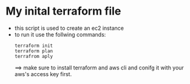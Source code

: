 # My inital terraform file
- this script is used to create an ec2 instance
- to run it use the follwing commands:
  ```
  terraform init
  terraform plan
  terrafrom aply

  ```
  ==> make sure to install terraform and aws cli and conifg it with your aws's access key first.
